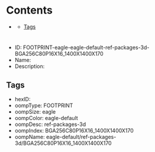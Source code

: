 



Contents
========

* [](#)
	* [Tags](#tags)

# 

- ID: FOOTPRINT-eagle-eagle-default-ref-packages-3d-BGA256C80P16X16_1400X1400X170
- Name: 
- Description: 

## Tags

- hexID: 
- oompType: FOOTPRINT
- oompSize: eagle
- oompColor: eagle-default
- oompDesc: ref-packages-3d
- oompIndex: BGA256C80P16X16_1400X1400X170
- oompName: eagle-default/ref-packages-3d/BGA256C80P16X16_1400X1400X170

